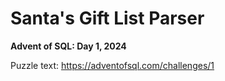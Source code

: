 # Santa's Gift List Parser

**Advent of SQL: Day 1, 2024**

Puzzle text: <https://adventofsql.com/challenges/1>
